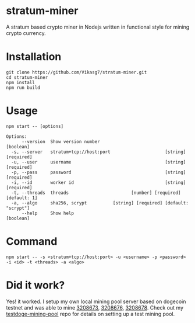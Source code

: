 # stratum-miner  
A stratum based crypto miner in Nodejs written in functional style for mining crypto currency.

# Installation
```
git clone https://github.com/Vikasg7/stratum-miner.git
cd stratum-miner
npm install
npm run build
```

# Usage
```
npm start -- [options]

Options:
      --version  Show version number                                   [boolean]
  -s, --server   stratum+tcp://host:port                     [string] [required]
  -u, --user     username                                    [string] [required]
  -p, --pass     password                                    [string] [required]
  -i, --id       worker id                                   [string] [required]
  -t, --threads  threads                        [number] [required] [default: 1]
  -a, --algo     sha256, scrypt          [string] [required] [default: "scrypt"]
      --help     Show help                                             [boolean]
```
# Command  
`npm start -- -s <stratum+tcp://host:port> -u <username> -p <password> -i <id> -t <threads> -a <algo>`  

# Did it work?
Yes! it worked. I setup my own local mining pool server based on dogecoin testnet and was able to mine [3208673](https://sochain.com/block/DOGETEST/3208673), [3208676](https://sochain.com/block/DOGETEST/3208676), [3208678](https://sochain.com/block/DOGETEST/3208678). Check out my [testdoge-mining-pool](https://github.com/Vikasg7/testdoge-mining-pool) repo for details on setting up a test mining pool.